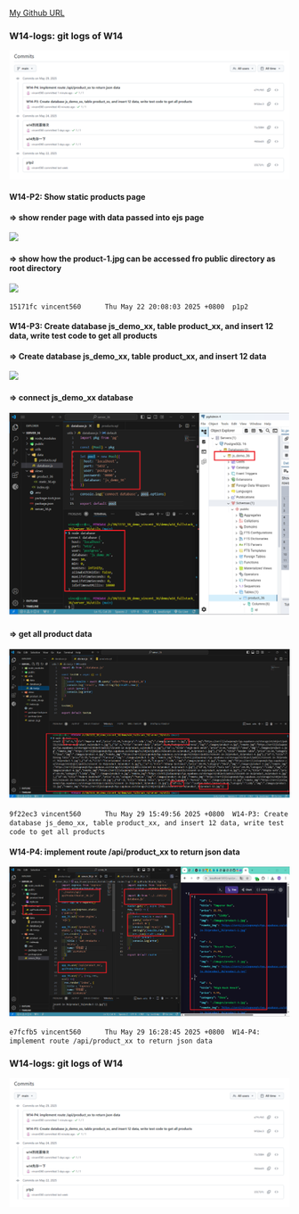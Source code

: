 [My Github URL](https://github.com/vincent560/1132_1N_demo_36.git)

### W14-logs: git logs of W14
 
![](w14-logs.png)

#### W14-P2: Show static products page
 
#### => show render page with data passed into ejs page
 
![](w14-p2-1.png)
 
#### => show how the product-1.jpg can be accessed fro public directory as root directory
 
![](w14-p2-2.png)

````
15171fc vincent560      Thu May 22 20:08:03 2025 +0800  p1p2
````
#### W14-P3: Create database js_demo_xx, table product_xx, and insert 12 data, write test code to get all products
 
#### => Create database js_demo_xx, table product_xx, and insert 12 data
 
![](w14-p3-1.png)
 
#### => connect js_demo_xx database
 
![](w14-p3-2.png)
 
#### => get all product data
 
![](w14-p3-3.png)

````
9f22ec3 vincent560      Thu May 29 15:49:56 2025 +0800  W14-P3: Create database js_demo_xx, table product_xx, and insert 12 data, write test code to get all products
````

#### W14-P4: implement route /api/product_xx to return json data
 
![](w14-p4-1.png)

````
e7fcfb5 vincent560      Thu May 29 16:28:45 2025 +0800  W14-P4: implement route /api/product_xx to return json data
````

### W14-logs: git logs of W14
 
![](w14-logs.png)